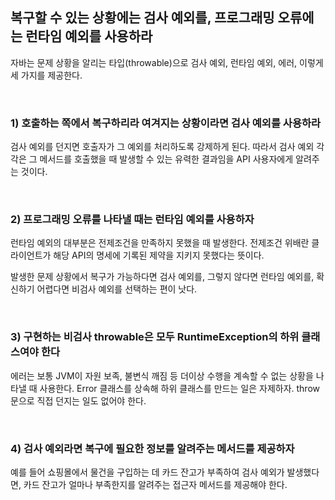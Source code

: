 ## 복구할 수 있는 상황에는 검사 예외를, 프로그래밍 오류에는 런타임 예외를 사용하라

자바는 문제 상황을 알리는 타입(throwable)으로 검사 예외, 런타임 예외, 에러, 이렇게 세 가지를 제공한다. 

<br>

 ### 1) 호출하는 쪽에서 복구하리라 여겨지는 상황이라면 검사 예외를 사용하라

검사 예외를 던지면 호출자가 그 예외를 처리하도록 강제하게 된다.
따라서 검사 예외 각각은 그 메서드를 호출했을 때 발생할 수 있는 유력한 결과임을 API 사용자에게 알려주는 것이다.

<br>

### 2) 프로그래밍 오류를 나타낼 때는 런타임 예외를 사용하자

런타임 예외의 대부분은 전제조건을 만족하지 못했을 때 발생한다.
전제조건 위배란 클라이언트가 해당 API의 명세에 기록된 제약을 지키지 못했다는 뜻이다.

발생한 문제 상황에서 복구가 가능하다면 검사 예외를, 그렇지 않다면 런타임 예외를, 확신하기 어렵다면 비검사 예외를 선택하는 편이 낫다. 

<br>

### 3) 구현하는 비검사 throwable은 모두 RuntimeException의 하위 클래스여야 한다

에러는 보통 JVM이 자원 보족, 불변식 깨짐 등 더이상 수행을 계속할 수 없는 상황을 나타낼 때 사용한다. 
Error 클래스를 상속해 하위 클래스를 만드는 일은 자제하자.
throw 문으로 직접 던지는 일도 없어야 한다. 

<br>

### 4) 검사 예외라면 복구에 필요한 정보를 알려주는 메서드를 제공하자

예를 들어 쇼핑몰에서 물건을 구입하는 데 카드 잔고가 부족하여 검사 예외가 발생했다면, 카드 잔고가 얼마나 부족한지를 알려주는 접근자 메서드를 제공해야 한다. 
